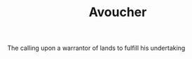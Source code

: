 ---
title: Avoucher
letter: A
permalink: "/definitions/avoucher.html"
body: The calling upon a warrantor of lands to fulfill his undertaking
published_at: '2018-07-07'
source: Black's Law Dictionary
layout: post
---